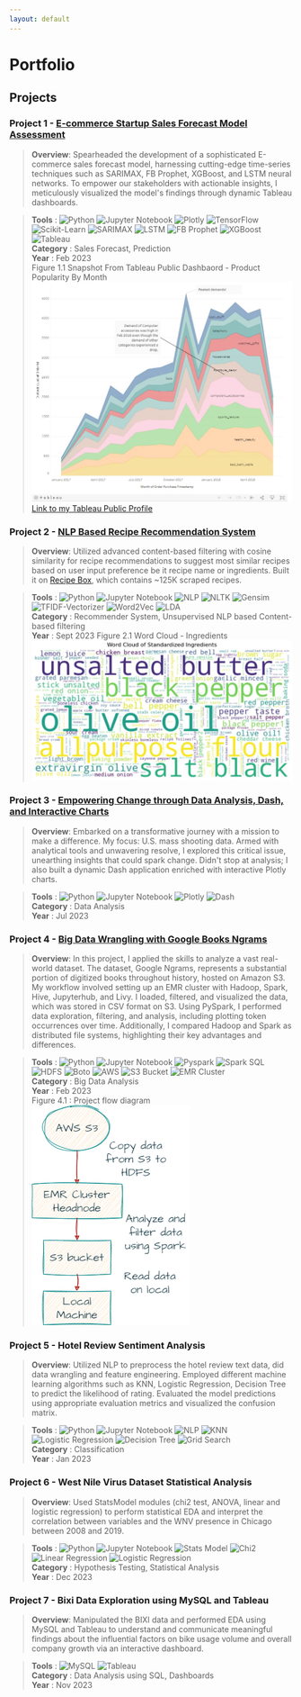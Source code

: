 ```yaml
---
layout: default
---
```


# Portfolio

## Projects

### Project 1 - [E-commerce Startup Sales Forecast Model Assessment](https://github.com/kulwinderkk/Sales-forecast-for-Brazilian-ecommerce-startup-olist)

>**Overview**: Spearheaded the development of a sophisticated E-commerce sales forecast model, harnessing cutting-edge time-series techniques such as SARIMAX, FB Prophet, XGBoost, and LSTM neural networks. To empower our stakeholders with actionable insights, I meticulously visualized the model's findings through dynamic Tableau dashboards.

>**Tools** : ![Python](https://img.shields.io/badge/Python-white) ![Jupyter Notebook](https://img.shields.io/badge/Jupyter_Notebook-white) ![Plotly](https://img.shields.io/badge/Plotly-white) ![TensorFlow](https://img.shields.io/badge/TensorFlow-white) ![Scikit-Learn](https://img.shields.io/badge/Scikit_Learn-white) ![SARIMAX](https://img.shields.io/badge/SARIMAX-white) ![LSTM](https://img.shields.io/badge/LSTM-white) ![FB Prophet](https://img.shields.io/badge/FB_Prophet-white) ![XGBoost](https://img.shields.io/badge/XGBoost-white) ![Tableau](https://img.shields.io/badge/Tableau-white)  <br/>
>**Category** : Sales Forecast, Prediction <br/>
>**Year** : Feb 2023 <br/>
> Figure 1.1 Snapshot From Tableau Public Dashbaord - Product Popularity By Month<br/>
> ![snap-tableau](/assets/img/snap-tableau.JPG)
> [Link to my Tableau Public Profile](https://public.tableau.com/app/profile/kulwinder.kaur6496/viz/OlistBrazilianE-Commercedataanalysis-businessandproductstrategy/Businessperformancedashboard)


### Project 2 - [NLP Based Recipe Recommendation System ](https://github.com/kulwinderkk/recipe_recommender_nlp)

>**Overview**: Utilized advanced content-based filtering with cosine similarity for recipe recommendations to suggest most similar recipes based on user input preference be it recipe name or ingredients. Built it on [Recipe Box](https://eightportions.com/datasets/Recipes/), which contains ~125K scraped recipes. 

>**Tools** : ![Python](https://img.shields.io/badge/Python-white) ![Jupyter Notebook](https://img.shields.io/badge/Jupyter_Notebook-white) ![NLP](https://img.shields.io/badge/NLP-white) ![NLTK](https://img.shields.io/badge/NLTK-white) ![Gensim](https://img.shields.io/badge/Gensim-white) ![TFIDF-Vectorizer](https://img.shields.io/badge/TFIDF_Vectorizer-white) ![Word2Vec](https://img.shields.io/badge/Word2Vec-white) ![LDA](https://img.shields.io/badge/LDA-white) <br/>
>**Category** : Recommender System, Unsupervised NLP based Content-based filtering <br/>
>**Year** : Sept 2023
> Figure 2.1 Word Cloud - Ingredients<br/>
> ![snap-recipes](/assets/img/snap-recipes.JPG)

### Project 3 - [Empowering Change through Data Analysis, Dash, and Interactive Charts](https://github.com/kulwinderkk/data-analysis-mass-shooting-us-plotly-dash)

>**Overview**: Embarked on a transformative journey with a mission to make a difference. My focus: U.S. mass shooting data. Armed with analytical tools and unwavering resolve, I explored this critical issue, unearthing insights that could spark change. Didn't stop at analysis; I also built a dynamic Dash application enriched with interactive Plotly charts.

>**Tools** : ![Python](https://img.shields.io/badge/Python-white) ![Jupyter Notebook](https://img.shields.io/badge/Jupyter_Notebook-white) ![Plotly](https://img.shields.io/badge/Plotly-white) ![Dash](https://img.shields.io/badge/Dash-white) <br/>
>**Category** : Data Analysis <br/>
>**Year** : Jul 2023


### Project 4 - [Big Data Wrangling with Google Books Ngrams](https://github.com/kulwinderkk/Big_data_Wrangling_GoogleNgram_data_analysis)

>**Overview**: In this project, I applied the skills to analyze a vast real-world dataset. The dataset, Google Ngrams, represents a substantial portion of digitized books throughout history, hosted on Amazon S3. My workflow involved setting up an EMR cluster with Hadoop, Spark, Hive, Jupyterhub, and Livy. I loaded, filtered, and visualized the data, which was stored in CSV format on S3. Using PySpark, I performed data exploration, filtering, and analysis, including plotting token occurrences over time. Additionally, I compared Hadoop and Spark as distributed file systems, highlighting their key advantages and differences.

>**Tools** : ![Python](https://img.shields.io/badge/Python-white) ![Jupyter Notebook](https://img.shields.io/badge/Jupyter_Notebook-white) ![Pyspark](https://img.shields.io/badge/Pyspark-white) ![Spark SQL](https://img.shields.io/badge/Spark_SQL-white) ![HDFS](https://img.shields.io/badge/HDFS-white) ![Boto](https://img.shields.io/badge/Boto-white) ![AWS](https://img.shields.io/badge/AWS-white) ![S3 Bucket](https://img.shields.io/badge/S3_Bucket-white) ![EMR Cluster](https://img.shields.io/badge/EMR_Cluster-white) <br/>
>**Category** : Big Data Analysis <br/>
>**Year** : Feb 2023 <br/>
> Figure 4.1 : Project flow diagram <br/>
>![flow-dia](/assets/img/flow-dia.png) <br/>


### Project 5 - Hotel Review Sentiment Analysis

>**Overview**: Utilized NLP to preprocess the hotel review text data, did data wrangling and feature engineering. Employed different machine learning algorithms such as KNN, Logistic Regression, Decision Tree to predict the likelihood of rating. Evaluated the model predictions using appropriate evaluation metrics and visualized the confusion matrix.  

>**Tools** : ![Python](https://img.shields.io/badge/Python-white) ![Jupyter Notebook](https://img.shields.io/badge/Jupyter_Notebook-white) ![NLP](https://img.shields.io/badge/NLP-white) ![KNN](https://img.shields.io/badge/KNN-white) ![Logistic Regression](https://img.shields.io/badge/Logistic_Regression-white) ![Decision Tree](https://img.shields.io/badge/Decision_Tree-white) ![Grid Search](https://img.shields.io/badge/Grid_Search-white) <br/>
>**Category** : Classification <br/>
>**Year** : Jan 2023 <br/>


### Project 6 - West Nile Virus Dataset Statistical Analysis

>**Overview**: Used StatsModel modules (chi2 test, ANOVA, linear and logistic regression) to perform statistical EDA and interpret the correlation between variables and the WNV presence in Chicago between 2008 and 2019.

>**Tools** : ![Python](https://img.shields.io/badge/Python-white) ![Jupyter Notebook](https://img.shields.io/badge/Jupyter_Notebook-white) ![Stats Model](https://img.shields.io/badge/StatsModel-white) ![Chi2](https://img.shields.io/badge/Chi2-white) ![Linear Regression](https://img.shields.io/badge/Linear_Regression-white) ![Logistic Regression](https://img.shields.io/badge/Logistic_Regression-white)  <br/>
>**Category** : Hypothesis Testing, Statistical Analysis <br/>
>**Year** : Dec 2023 <br/>


### Project 7 - Bixi Data Exploration using MySQL and Tableau

>**Overview**: Manipulated the BIXI data and performed EDA using MySQL and Tableau to understand and communicate meaningful findings about the influential factors on bike usage volume and overall company growth via an interactive dashboard.


>**Tools** : ![MySQL](https://img.shields.io/badge/MYSQL-white) ![Tableau](https://img.shields.io/badge/Tableau-white)  <br/>
>**Category** : Data Analysis using SQL, Dashboards <br/>
>**Year** : Nov 2023 <br/>

<!-- Text can be **bold**, _italic_, or ~~strikethrough~~.

[Link to another page](./another-page.html).

There should be whitespace between paragraphs.

There should be whitespace between paragraphs. We recommend including a README, or a file with information about your project. -->

<!-- # Header 1

This is a normal paragraph following a header. GitHub is a code hosting platform for version control and collaboration. It lets you and others work together on projects from anywhere.

## Header 2

> This is a blockquote following a header.
>
> When something is important enough, you do it even if the odds are not in your favor.

### Header 3

```js
// Javascript code with syntax highlighting.
var fun = function lang(l) {
  dateformat.i18n = require('./lang/' + l)
  return true;
}
```

```ruby
# Ruby code with syntax highlighting
GitHubPages::Dependencies.gems.each do |gem, version|
  s.add_dependency(gem, "= #{version}")
end
```

#### Header 4

*   This is an unordered list following a header.
*   This is an unordered list following a header.
*   This is an unordered list following a header.

##### Header 5

1.  This is an ordered list following a header.
2.  This is an ordered list following a header.
3.  This is an ordered list following a header.

###### Header 6

| head1        | head two          | three |
|:-------------|:------------------|:------|
| ok           | good swedish fish | nice  |
| out of stock | good and plenty   | nice  |
| ok           | good `oreos`      | hmm   |
| ok           | good `zoute` drop | yumm  |

### There's a horizontal rule below this.

* * *

### Here is an unordered list:

*   Item foo
*   Item bar
*   Item baz
*   Item zip

### And an ordered list:

1.  Item one
1.  Item two
1.  Item three
1.  Item four

### And a nested list:

- level 1 item
  - level 2 item
  - level 2 item
    - level 3 item
    - level 3 item
- level 1 item
  - level 2 item
  - level 2 item
  - level 2 item
- level 1 item
  - level 2 item
  - level 2 item
- level 1 item

### Small image

![Octocat](https://github.githubassets.com/images/icons/emoji/octocat.png)

### Large image

![Branching](https://guides.github.com/activities/hello-world/branching.png)


### Definition lists can be used with HTML syntax.

<dl>
<dt>Name</dt>
<dd>Godzilla</dd>
<dt>Born</dt>
<dd>1952</dd>
<dt>Birthplace</dt>
<dd>Japan</dd>
<dt>Color</dt>
<dd>Green</dd>
</dl>

```
Long, single-line code blocks should not wrap. They should horizontally scroll if they are too long. This line should be long enough to demonstrate this.
```

```
The final element.
``` -->
